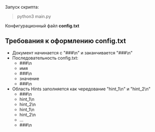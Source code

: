 Запуск скрипта: 
> python3 main.py

Конфигурационный файл **config.txt**

Требования к оформлению config.txt
---

- Документ начинается с "###\n" и заканчивается "###\n"
- Последовательность config.txt: 
    - ###\n
    - имя
    - ###\n
    - значение
    - ###\n
- Область Hints заполняется как чередование "hint_1\n" и "hint_2\n"
    - ###\n
    - hint_1\n
    - hint_2\n
    - hint_1\n
    - hint_2\n
    - ...
    - ###\n

